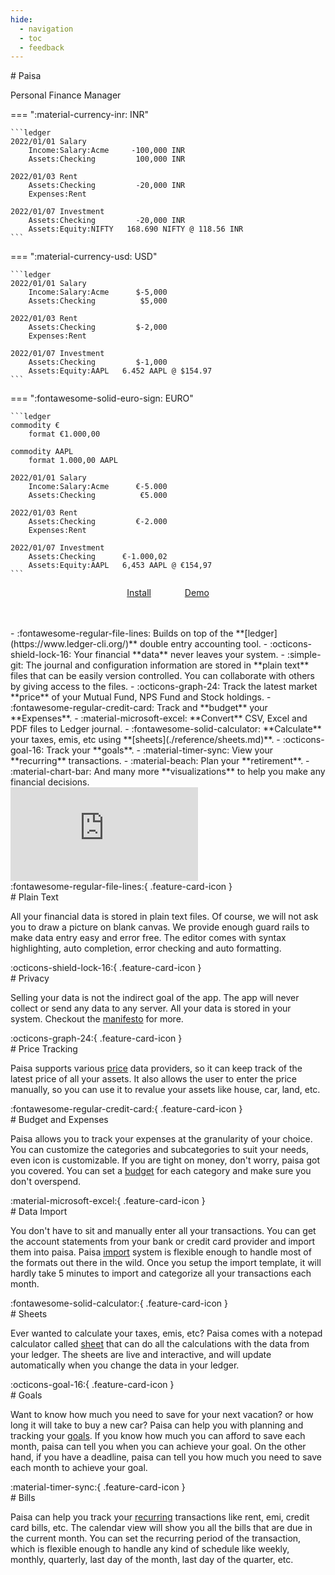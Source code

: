 ```yaml
---
hide:
  - navigation
  - toc
  - feedback
---
```


<div class="hero" markdown>
# Paisa
<p>Personal Finance Manager</p>
</div>

<div class="home" markdown>
=== ":material-currency-inr: INR"

    ```ledger
    2022/01/01 Salary
        Income:Salary:Acme     -100,000 INR
        Assets:Checking         100,000 INR

    2022/01/03 Rent
        Assets:Checking         -20,000 INR
        Expenses:Rent

    2022/01/07 Investment
        Assets:Checking         -20,000 INR
        Assets:Equity:NIFTY   168.690 NIFTY @ 118.56 INR
    ```

=== ":material-currency-usd: USD"

    ```ledger
    2022/01/01 Salary
        Income:Salary:Acme      $-5,000
        Assets:Checking          $5,000

    2022/01/03 Rent
        Assets:Checking         $-2,000
        Expenses:Rent

    2022/01/07 Investment
        Assets:Checking         $-1,000
        Assets:Equity:AAPL   6.452 AAPL @ $154.97
    ```

=== ":fontawesome-solid-euro-sign: EURO"

    ```ledger
    commodity €
        format €1.000,00

    commodity AAPL
        format 1.000,00 AAPL

    2022/01/01 Salary
        Income:Salary:Acme      €-5.000
        Assets:Checking          €5.000

    2022/01/03 Rent
        Assets:Checking         €-2.000
        Expenses:Rent

    2022/01/07 Investment
        Assets:Checking      €-1.000,02
        Assets:Equity:AAPL   6,453 AAPL @ €154,97
    ```


<p style="text-align: center; margin-bottom: 3rem">
  <a class="md-button md-button--primary" style="margin-right: 50px;" href="/getting-started/installation/">Install</a>
  <a class="md-button md-button--primary" href="https://demo.paisa.fyi">Demo</a>
</p>

<div class="features-container" markdown>
<div class="features" markdown>
- :fontawesome-regular-file-lines: Builds on top of the **[ledger](https://www.ledger-cli.org/)** double entry accounting tool.
- :octicons-shield-lock-16: Your financial **data** never leaves your system.
- :simple-git: The journal and configuration information are stored in **plain text** files
  that can be easily version controlled. You can collaborate with
  others by giving access to the files.
- :octicons-graph-24: Track the latest market **price** of your Mutual Fund, NPS Fund
  and Stock holdings.
- :fontawesome-regular-credit-card: Track and **budget** your **Expenses**.
- :material-microsoft-excel: **Convert** CSV, Excel and PDF files to Ledger journal.
- :fontawesome-solid-calculator: **Calculate** your taxes, emis, etc using **[sheets](./reference/sheets.md)**.
- :octicons-goal-16: Track your **goals**.
- :material-timer-sync: View your **recurring** transactions.
- :material-beach: Plan your **retirement**.
- :material-chart-bar: And many more **visualizations** to help you make any financial
  decisions.
</div>

<div class="thumbnail-container app-frame win dark" data-title="Paisa">
  <div class="thumbnail">
    <iframe src="https://demo1.paisa.fyi" frameborder="0" scrolling="no"></iframe>
  </div>
</div>
</div>
</div>


<div class="feature-card-container" markdown>
<div class="feature-card" markdown>
<div class="feature-card-left feature-card-icon feature-card-icon-logo" markdown>
:fontawesome-regular-file-lines:{ .feature-card-icon }
</div>
<div class="feature-card-right" markdown>
# Plain Text

All your financial data is stored in plain text files. Of course, we
will not ask you to draw a picture on blank canvas. We provide
enough guard rails to make data entry easy and error free. The editor
comes with syntax highlighting, auto completion, error checking and
auto formatting.
</div>
</div>


<div class="feature-card" markdown>
<div class="feature-card-left feature-card-icon feature-card-icon-equity" markdown>
:octicons-shield-lock-16:{ .feature-card-icon }
</div>

<div class="feature-card-right" markdown>
# Privacy

Selling your data is not the indirect goal of the app. The app will
never collect or send any data to any server. All your data is stored
in your system. Checkout the [manifesto](./manifesto.md) for more.
</div>
</div>

<div class="feature-card" markdown>
<div class="feature-card-left feature-card-icon feature-card-icon-asset" markdown>
:octicons-graph-24:{ .feature-card-icon }
</div>
<div class="feature-card-right" markdown>
# Price Tracking

Paisa supports various [price](./reference/commodities.md) data providers, so it can keep track of
the latest price of all your assets. It also allows the user to enter
the price manually, so you can use it to revalue your assets like
house, car, land, etc.
</div>
</div>


<div class="feature-card" markdown>
<div class="feature-card-left feature-card-icon feature-card-icon-expense" markdown>
:fontawesome-regular-credit-card:{ .feature-card-icon }
</div>

<div class="feature-card-right" markdown>
# Budget and Expenses

Paisa allows you to track your expenses at the granularity of your
choice. You can customize the categories and subcategories to suit
your needs, even icon is customizable. If you are tight on money,
don't worry, paisa got you covered. You can set a [budget](./reference/budget.md) for each
category and make sure you don't overspend.

</div>
</div>

<div class="feature-card" markdown>
<div class="feature-card-left feature-card-icon feature-card-icon-income" markdown>
:material-microsoft-excel:{ .feature-card-icon }
</div>
<div class="feature-card-right" markdown>
# Data Import

You don't have to sit and manually enter all your transactions. You
can get the account statements from your bank or credit card provider
and import them into paisa. Paisa [import](./reference/import.md) system is flexible
enough to handle most of the formats out there in the wild. Once you
setup the import template, it will hardly take 5 minutes to import and
categorize all your transactions each month.
</div>

</div>


<div class="feature-card" markdown>
<div class="feature-card-left feature-card-icon feature-card-icon-liability" markdown>
:fontawesome-solid-calculator:{ .feature-card-icon }
</div>

<div class="feature-card-right" markdown>
# Sheets

Ever wanted to calculate your taxes, emis, etc? Paisa comes with a
notepad calculator called [sheet](./reference/sheets.md) that can do all the calculations
with the data from your ledger. The sheets are live and interactive,
and will update automatically when you change the data in your ledger.

</div>
</div>

<div class="feature-card" markdown>
<div class="feature-card-left feature-card-icon feature-card-icon-logo" markdown>
:octicons-goal-16:{ .feature-card-icon }
</div>
<div class="feature-card-right" markdown>
# Goals

Want to know how much you need to save for your next vacation? or how
long it will take to buy a new car? Paisa can help you with planning
and tracking your [goals](./reference/goals/index.md). If you know how much you can afford to
save each month, paisa can tell you when you can achieve your goal. On
the other hand, if you have a deadline, paisa can tell you how much
you need to save each month to achieve your goal.
</div>

</div>

<div class="feature-card" markdown>
<div class="feature-card-left feature-card-icon feature-card-icon-expense" markdown>
:material-timer-sync:{ .feature-card-icon }
</div>

<div class="feature-card-right" markdown>
# Bills

Paisa can help you track your [recurring](./reference/recurring.md) transactions like rent, emi,
credit card bills, etc. The calendar view will show you all the bills
that are due in the current month. You can set the recurring period of
the transaction, which is flexible enough to handle any kind of
schedule like weekly, monthly, quarterly, last day of the month, last
day of the quarter, etc.

</div>
</div>

<p></p>
</div>

